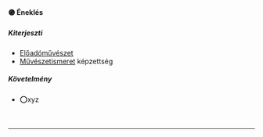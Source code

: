 #### 🟣 Éneklés

##### Kiterjeszti
- [Előadóművészet](../kepzettsegek/eloadomuveszet.md)
- [Művészetismeret](../kepzettsegek/muveszetismeret.md) képzettség

##### Követelmény
- ⭕xyz

<br />

---
